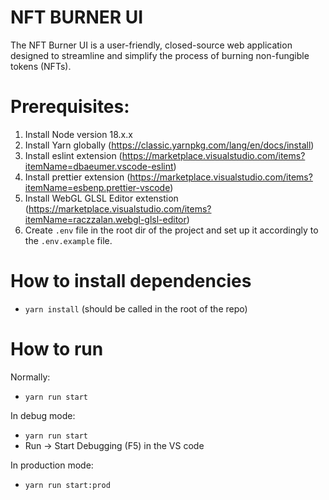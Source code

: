 # NFT BURNER UI

The NFT Burner UI is a user-friendly, closed-source web application designed to streamline and simplify the process of burning non-fungible tokens (NFTs).

# Prerequisites:

1. Install Node version 18.x.x
2. Install Yarn globally (https://classic.yarnpkg.com/lang/en/docs/install)
3. Install eslint extension (https://marketplace.visualstudio.com/items?itemName=dbaeumer.vscode-eslint)
4. Install prettier extension (https://marketplace.visualstudio.com/items?itemName=esbenp.prettier-vscode)
5. Install WebGL GLSL Editor extenstion (https://marketplace.visualstudio.com/items?itemName=raczzalan.webgl-glsl-editor)
6. Create `.env` file in the root dir of the project and set up it accordingly to the `.env.example` file.

# How to install dependencies

-   `yarn install` (should be called in the root of the repo)

# How to run

Normally:

-   `yarn run start`

In debug mode:

-   `yarn run start`
-   Run -> Start Debugging (F5) in the VS code

In production mode:

-   `yarn run start:prod`

#
